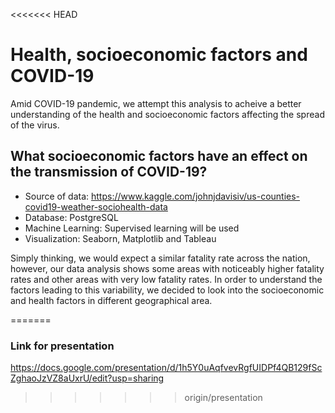 <<<<<<< HEAD
# Health, socioeconomic factors and COVID-19
Amid COVID-19 pandemic, we attempt this analysis to acheive a better understanding of the health and socioeconomic factors affecting the spread of the virus.  

## What socioeconomic factors have an effect on the transmission of COVID-19?

- Source of data: <https://www.kaggle.com/johnjdavisiv/us-counties-covid19-weather-sociohealth-data>
- Database: PostgreSQL
- Machine Learning: Supervised learning will be used
- Visualization: Seaborn, Matplotlib and Tableau

Simply thinking, we would expect a similar fatality rate across the nation, however, our data analysis shows some areas with noticeably higher fatality rates and other areas with very low fatality rates. In order to understand the factors leading to this variability, we decided to look into the socioeconomic and health factors in different geographical area. 



=======
### Link for presentation
https://docs.google.com/presentation/d/1h5Y0uAqfvevRgfUIDPf4QB129fScZghaoJzVZ8aUxrU/edit?usp=sharing
>>>>>>> origin/presentation
